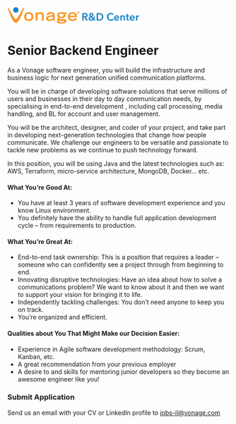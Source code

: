 ![Vonage Logo](/Images/logo-RnD-web.png)

# Senior Backend Engineer
As a Vonage software engineer, you will build the infrastructure and business logic for next generation unified communication platforms. 

You will be in charge of developing software solutions that serve millions of users and businesses in their day to day communication needs, by specialising in end-to-end development , including call processing, media handling, and BL for account and user management.

You will be the architect, designer, and coder of your project, and take part in developing next-generation technologies that change how people communicate. We challenge our engineers to be versatile and passionate to tackle new problems as we continue to push technology forward.

In this position, you will be using Java and the latest technologies such as: AWS, Terraform, micro-service architecture, MongoDB, Docker… etc. 

#### What You’re Good At:
* You have at least 3 years of software development experience and you know Linux environment.
* You definitely have the ability to handle full application development cycle – from requirements to production.

#### What You’re Great At:
* End-to-end task ownership: This is a position that requires a leader – someone who can confidently see a project through from beginning to end.
* Innovating disruptive technologies: Have an idea about how to solve a communications problem? We want to know about it and then we want to support your vision for bringing it to life.
* Independently tackling challenges: You don’t need anyone to keep you on track. 
* You’re organized and efficient.

#### Qualities about You That Might Make our Decision Easier:
* Experience in Agile software development methodology: Scrum, Kanban, etc.
* A great recommendation from your previous employer
* A desire to and skills for mentoring junior developers so they become an awesome engineer like you!

### Submit Application
Send us an email with your CV or LinkedIn profile to <a href="mailto:jobs-il@vonage.com">jobs-il@vonage.com</a>
